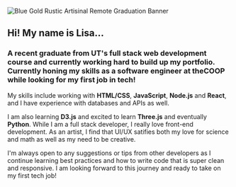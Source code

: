 ![Blue Gold Rustic Artisinal Remote Graduation Banner](https://user-images.githubusercontent.com/69644797/136615642-623f6a6f-64f3-4557-89f5-0aec2f8a7ab9.jpg)


## Hi! My name is Lisa...

### A recent graduate from UT's full stack web development course and currently working hard to build up my portfolio. Currently honing my skills as a software engineer at theCOOP while looking for my first job in tech!

My skills include working with **HTML/CSS**, **JavaScript**, **Node.js** and **React**, and I have experience with databases and APIs as well. 

I am also learning **D3.js** and excited to learn **Three.js** and eventually **Python**. While I am a full stack developer, I really love front-end development. As an artist, I find that UI/UX satifies both my love for science and math as well as my need to be creative.

I'm always open to any suggestions or tips from other developers as I continue learning best practices and how to write code that is super clean and responsive. I am looking forward to this journey and ready to take on my first tech job!

